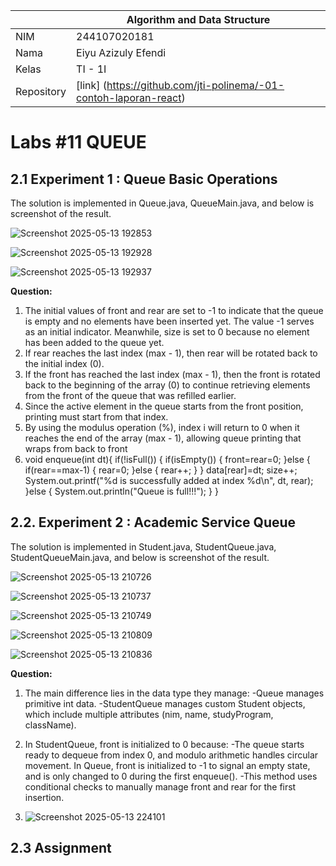 |  | Algorithm and Data Structure |
|--|--|
| NIM |  244107020181 |
| Nama |  Eiyu Azizuly Efendi |
| Kelas | TI - 1I |
| Repository | [link] (https://github.com/jti-polinema/-01-contoh-laporan-react) |

# Labs #11 QUEUE 

## 2.1 Experiment 1 : Queue Basic Operations 

The solution is implemented in Queue.java, QueueMain.java, and below is screenshot of the result.

![Screenshot 2025-05-13 192853](https://github.com/user-attachments/assets/c4d813f9-4774-4391-bfa2-075d4c3a3fd5)


![Screenshot 2025-05-13 192928](https://github.com/user-attachments/assets/027689da-06d8-4d6a-a312-e19b31f5893c)


![Screenshot 2025-05-13 192937](https://github.com/user-attachments/assets/b6d68971-1e2e-43df-a8f3-d8af13121d63)


**Question:**
1. The initial values of front and rear are set to -1 to indicate that the queue is empty and no elements have been inserted yet. The value -1 serves as an initial indicator. Meanwhile, size is set to 0 because no element has been added to the queue yet.
2. If rear reaches the last index (max - 1), then rear will be rotated back to the initial index (0).
3. If the front has reached the last index (max - 1), then the front is rotated back to the beginning of the array (0) to continue retrieving elements from the front of the queue that was refilled earlier.
4. Since the active element in the queue starts from the front position, printing must start from that index.
5. By using the modulus operation (%), index i will return to 0 when it reaches the end of the array (max - 1), allowing queue printing that wraps from back to front
6. void enqueue(int  dt){
        if(!isFull()) {
            if(isEmpty()) {
                front=rear=0;
            }else {
                if(rear==max-1) {
                    rear=0;
                }else {
                    rear++;
                }
            }
            data[rear]=dt;
            size++;
            System.out.printf("%d is successfully added at index %d\n", dt, rear);
        }else {
            System.out.println("Queue is full!!!");
        }
    }

## 2.2. Experiment 2 : Academic Service Queue 

The solution is implemented in Student.java, StudentQueue.java, StudentQueueMain.java, and below is screenshot of the result.

![Screenshot 2025-05-13 210726](https://github.com/user-attachments/assets/29136329-832f-4007-8dbc-978538770c7c)


![Screenshot 2025-05-13 210737](https://github.com/user-attachments/assets/f812de27-2d9d-4548-a06d-2a242b2866cb)


![Screenshot 2025-05-13 210749](https://github.com/user-attachments/assets/5ce104ba-a197-4311-9322-099f7e0995fd)


![Screenshot 2025-05-13 210809](https://github.com/user-attachments/assets/b45fd41e-cb5f-470b-af31-9d22e4843e0f)


![Screenshot 2025-05-13 210836](https://github.com/user-attachments/assets/09fd570a-9807-4fc8-b42e-0c332af4eef3)


**Question:**
1. The main difference lies in the data type they manage:
    -Queue manages primitive int data.
    -StudentQueue manages custom Student objects, which include multiple attributes (nim, name, studyProgram, className).
3. In StudentQueue, front is initialized to 0 because:
    -The queue starts ready to dequeue from index 0, and modulo arithmetic handles circular movement.
   In Queue, front is initialized to -1 to signal an empty state, and is only changed to 0 during the first enqueue().
    -This method uses conditional checks to manually manage front and rear for the first insertion.
   
4. ![Screenshot 2025-05-13 224101](https://github.com/user-attachments/assets/6e0b5e77-1b23-4f08-b830-3f7bc06fe795)


## 2.3 Assignment 











